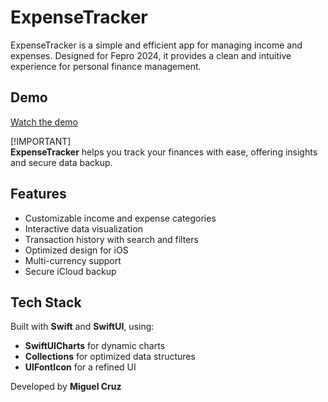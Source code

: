 # ExpenseTracker  

ExpenseTracker is a simple and efficient app for managing income and expenses. Designed for Fepro 2024, it provides a clean and intuitive experience for personal finance management.  

## Demo  
[Watch the demo](https://github.com/user-attachments/assets/bf6268dc-fd70-4b31-9511-79c768d8bcbf)  

[!IMPORTANT]  
**ExpenseTracker** helps you track your finances with ease, offering insights and secure data backup.  

## Features  
- Customizable income and expense categories  
- Interactive data visualization  
- Transaction history with search and filters  
- Optimized design for iOS  
- Multi-currency support  
- Secure iCloud backup  


## Tech Stack  
Built with **Swift** and **SwiftUI**, using:  
- **SwiftUICharts** for dynamic charts  
- **Collections** for optimized data structures  
- **UIFontIcon** for a refined UI  

Developed by **Miguel Cruz**  
